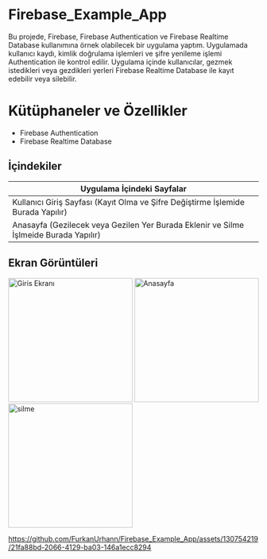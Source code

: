 # Firebase_Example_App
Bu projede, Firebase, Firebase Authentication ve Firebase Realtime Database kullanımına örnek olabilecek bir uygulama yaptım. Uygulamada kullanıcı kaydı, kimlik doğrulama işlemleri ve şifre yenileme işlemi Authentication ile kontrol edilir. Uygulama içinde kullanıcılar, gezmek istedikleri veya gezdikleri yerleri Firebase Realtime Database ile kayıt edebilir veya silebilir.

# Kütüphaneler ve Özellikler

<ul>
  <li>Firebase Authentication</li>
  <li>Firebase Realtime Database</li>
</ul>

## İçindekiler
|    Uygulama İçindeki Sayfalar       |
|-----------|
| Kullanıcı Giriş Sayfası (Kayıt Olma ve Şifre Değiştirme İşlemide Burada Yapılır)    |
| Anasayfa (Gezilecek veya Gezilen Yer Burada Eklenir ve Silme İşlmeide Burada Yapılır)   |

## Ekran Görüntüleri
<div>
  <img src="https://github.com/FurkanUrhann/Firebase_Example_App/assets/130754219/8aeb8996-8dfd-4a5c-b789-a8827e34b99d" alt="Giris Ekranı" width="250">
  <img src="https://github.com/FurkanUrhann/Firebase_Example_App/assets/130754219/55aea03d-63a5-441b-9041-c0b473c2b73f" alt="Anasayfa" width="250">
  <img src="https://github.com/FurkanUrhann/Firebase_Example_App/assets/130754219/ed0a7d47-e998-46df-87c1-adc956ee16a5" alt="silme" width="250">

</div>


https://github.com/FurkanUrhann/Firebase_Example_App/assets/130754219/21fa88bd-2066-4129-ba03-146a1ecc8294

